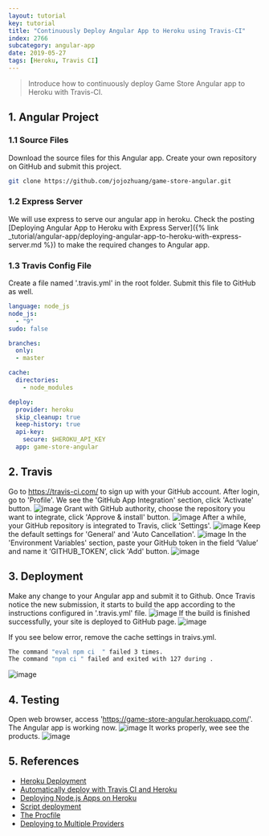 ```yaml
---
layout: tutorial
key: tutorial
title: "Continuously Deploy Angular App to Heroku using Travis-CI"
index: 2766
subcategory: angular-app
date: 2019-05-27
tags: [Heroku, Travis CI]
---
```


> Introduce how to continuously deploy Game Store Angular app to Heroku with Travis-CI.

## 1. Angular Project
### 1.1 Source Files
Download the source files for this Angular app. Create your own repository on GitHub and submit this project.
```sh
git clone https://github.com/jojozhuang/game-store-angular.git
```
### 1.2 Express Server
We will use express to serve our angular app in heroku. Check the posting [Deploying Angular App to Heroku with Express Server]({% link _tutorial/angular-app/deploying-angular-app-to-heroku-with-express-server.md %}) to make the required changes to Angular app.
### 1.3 Travis Config File
Create a file named '.travis.yml' in the root folder. Submit this file to GitHub as well.
```yml
language: node_js
node_js:
  - "9"
sudo: false

branches:
  only:
  - master

cache:
  directories:
    - node_modules

deploy:
  provider: heroku
  skip_cleanup: true
  keep-history: true
  api-key:
    secure: $HEROKU_API_KEY
  app: game-store-angular
```

## 2. Travis
Go to https://travis-ci.com/ to sign up with your GitHub account. After login, go to 'Profile'. We see the 'GitHub App Integration' section, click 'Activate' button.
![image](/public/images/frontend/2766/travis_integration.png)
Grant with GitHub authority, choose the repository you want to integrate, click 'Approve & install' button.
![image](/public/images/frontend/2766/travis_select_repository.png)
After a while, your GitHub repository is integrated to Travis, click 'Settings'.
![image](/public/images/frontend/2766/travis_integrated.png)
Keep the default settings for 'General' and 'Auto Cancellation'.
![image](/public/images/frontend/2766/travis_settings.png)
In the 'Environment Variables' section, paste your GitHub token in the field ‘Value’ and name it ‘GITHUB_TOKEN’, click 'Add' button.
![image](/public/images/frontend/2766/travis_environment_variable.png)

## 3. Deployment
Make any change to your Angular app and submit it to Github. Once Travis notice the new submission, it starts to build the app according to the instructions configured in '.travis.yml' file.
![image](/public/images/frontend/2766/travis_build.png)
If the build is finished successfully, your site is deployed to GitHub page.
![image](/public/images/frontend/2766/travis_deploy.png)  

If you see below error, remove the cache settings in traivs.yml.
```sh
The command "eval npm ci  " failed 3 times.
The command "npm ci " failed and exited with 127 during .
```
![image](/public/images/frontend/2766/module_error.png)

## 4. Testing
Open web browser, access 'https://game-store-angular.herokuapp.com/'. The Angular app is working now.
![image](/public/images/frontend/2766/gamestore_home.png)
It works properly, wee see the products.
![image](/public/images/frontend/2766/gamestore_list.png)  

## 5. References
* [Heroku Deployment](https://docs.travis-ci.com/user/deployment/heroku/)
* [Automatically deploy with Travis CI and Heroku](https://medium.com/@felipeluizsoares/automatically-deploy-with-travis-ci-and-heroku-ddba1361647f)
* [Deploying Node.js Apps on Heroku](https://devcenter.heroku.com/articles/deploying-nodejs)
* [Script deployment](https://docs.travis-ci.com/user/deployment/script/)
* [The Procfile](https://devcenter.heroku.com/articles/procfile)
* [Deploying to Multiple Providers](https://docs.travis-ci.com/user/deployment#deploying-to-multiple-providers)
